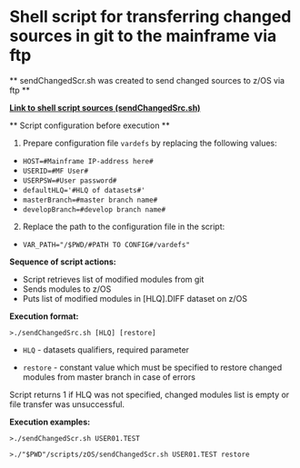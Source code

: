 # Shell script for transferring changed sources in git to the mainframe via ftp

** sendChangedScr.sh was created to send changed sources to z/OS via ftp **

[**Link to shell script sources (sendChangedSrc.sh)**](https://github.com/IBA-mainframe-dev/Global-Repository-for-Mainframe-Developers/blob/master/zOS%20System%20operating/zOS%20DevOps%20Scripts/Shell%20script%20for%20transferring%20changed%20sources%20in%20git%20to%20the%20mainframe%20via%20ftp/sendChangedSrc.sh)

** Script configuration before execution **
1. Prepare configuration file `vardefs` by replacing the following values:
* `HOST=#Mainframe IP-address here#`
* `USERID=#MF User#`
* `USERPSW=#User password#`
* `defaultHLQ='#HLQ of datasets#'`
* `masterBranch=#master branch name#`
* `developBranch=#develop branch name#`

2. Replace the path to the configuration file in the script:
* `VAR_PATH="/$PWD/#PATH TO CONFIG#/vardefs"`

**Sequence of script actions:**
* Script retrieves list of modified modules from git
* Sends modules to z/OS
* Puts list of modified modules in [HLQ].DIFF dataset on z/OS
  
**Execution format:**
```
>./sendChangedSrc.sh [HLQ] [restore] 
```
* `HLQ` - datasets qualifiers, required parameter

* `restore` - constant value which must be specified to restore changed modules from master branch in case of errors

Script returns 1 if HLQ was not specified, changed modules list is empty or file transfer was unsuccessful.

**Execution examples:**
```
>./sendChangedScr.sh USER01.TEST

>./"$PWD"/scripts/zOS/sendChangedScr.sh USER01.TEST restore
```
